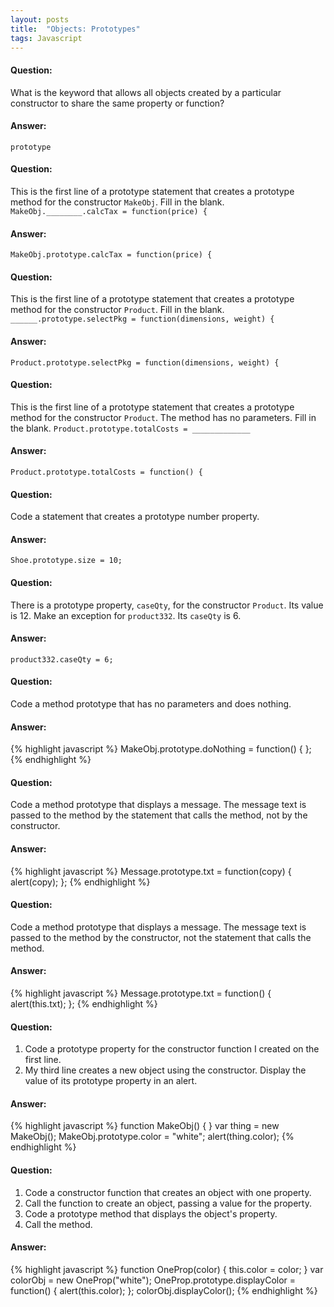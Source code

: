 ```yaml
---
layout: posts
title:  "Objects: Prototypes"
tags: Javascript
---
```


#### Question:
What is the keyword that allows all objects created by a particular constructor to share the same property or function?

#### Answer:
`prototype`

#### Question:
This is the first line of a prototype statement that creates a prototype method for the constructor `MakeObj`. Fill in the blank.
`MakeObj.________.calcTax = function(price) {`

#### Answer:
`MakeObj.prototype.calcTax = function(price) {`

#### Question:
This is the first line of a prototype statement that creates a prototype method for the constructor `Product`. Fill in the blank.
`______.prototype.selectPkg = function(dimensions, weight) {`

#### Answer:
`Product.prototype.selectPkg = function(dimensions, weight) {`

#### Question:
This is the first line of a prototype statement that creates a prototype method for the constructor `Product`. The method has no parameters. Fill in the blank.
`Product.prototype.totalCosts = _____________`

#### Answer:
`Product.prototype.totalCosts = function() {`

#### Question:
Code a statement that creates a prototype number property.

#### Answer:
`Shoe.prototype.size = 10;`

#### Question:
There is a prototype property, `caseQty`, for the constructor `Product`. Its value is 12. Make an exception for `product332`. Its `caseQty` is 6.

#### Answer:
`product332.caseQty = 6;`

#### Question:
Code a method prototype that has no parameters and does nothing.

#### Answer:
{% highlight javascript %}
MakeObj.prototype.doNothing = function() {
};
{% endhighlight %}

#### Question:
Code a method prototype that displays a message. The message text is passed to the method by the statement that calls the method, not by the constructor.

#### Answer:
{% highlight javascript %}
Message.prototype.txt = function(copy) {
  alert(copy);
};
{% endhighlight %}

#### Question:
Code a method prototype that displays a message. The message text is passed to the method by the constructor, not the statement that calls the method.

#### Answer:
{% highlight javascript %}
Message.prototype.txt = function() {
  alert(this.txt);
};
{% endhighlight %}

#### Question:
1) Code a prototype property for the constructor function I created on the first line.
2) My third line creates a new object using the constructor. Display the value of its prototype property in an alert.

#### Answer:
{% highlight javascript %}
function MakeObj() {
}
var thing = new MakeObj();
MakeObj.prototype.color = "white";
alert(thing.color);
{% endhighlight %}

#### Question:
1) Code a constructor function that creates an object with one property.
2) Call the function to create an object, passing a value for the property.
3) Code a prototype method that displays the object's property.
4) Call the method.

#### Answer:
{% highlight javascript %}
function OneProp(color) {
  this.color = color;
}
var colorObj = new OneProp("white");
OneProp.prototype.displayColor = function() {
  alert(this.color);
};
colorObj.displayColor();
{% endhighlight %}
